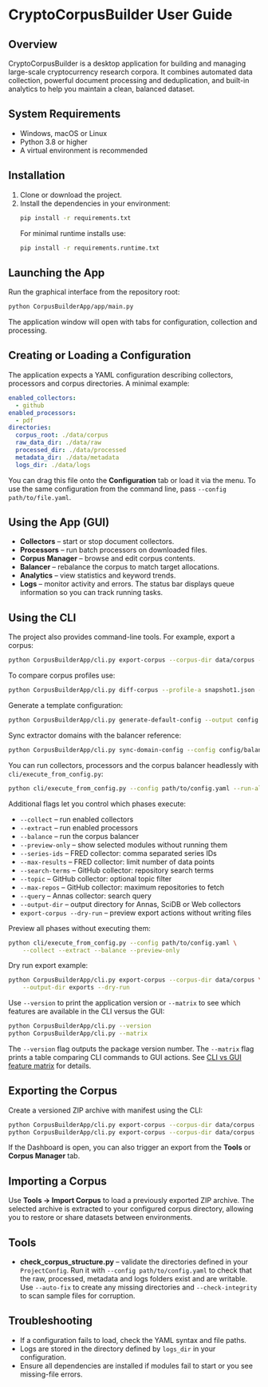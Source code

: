 # CryptoCorpusBuilder User Guide

## Overview
CryptoCorpusBuilder is a desktop application for building and managing large-scale cryptocurrency research corpora. It combines automated data collection, powerful document processing and deduplication, and built-in analytics to help you maintain a clean, balanced dataset.

## System Requirements
- Windows, macOS or Linux
- Python 3.8 or higher
- A virtual environment is recommended

## Installation
1. Clone or download the project.
2. Install the dependencies in your environment:
   ```bash
   pip install -r requirements.txt
   ```
   For minimal runtime installs use:
   ```bash
   pip install -r requirements.runtime.txt
   ```

## Launching the App
Run the graphical interface from the repository root:
```bash
python CorpusBuilderApp/app/main.py
```
The application window will open with tabs for configuration, collection and processing.

## Creating or Loading a Configuration
The application expects a YAML configuration describing collectors, processors and corpus directories. A minimal example:
```yaml
enabled_collectors:
  - github
enabled_processors:
  - pdf
directories:
  corpus_root: ./data/corpus
  raw_data_dir: ./data/raw
  processed_dir: ./data/processed
  metadata_dir: ./data/metadata
  logs_dir: ./data/logs
```
You can drag this file onto the **Configuration** tab or load it via the menu. To use the same configuration from the command line, pass `--config path/to/file.yaml`.

## Using the App (GUI)
- **Collectors** – start or stop document collectors.
- **Processors** – run batch processors on downloaded files.
- **Corpus Manager** – browse and edit corpus contents.
- **Balancer** – rebalance the corpus to match target allocations.
- **Analytics** – view statistics and keyword trends.
- **Logs** – monitor activity and errors.
The status bar displays queue information so you can track running tasks.

## Using the CLI
The project also provides command-line tools. For example, export a corpus:
```bash
python CorpusBuilderApp/cli.py export-corpus --corpus-dir data/corpus --output-dir data/exports
```
To compare corpus profiles use:
```bash
python CorpusBuilderApp/cli.py diff-corpus --profile-a snapshot1.json --profile-b snapshot2.json
```
Generate a template configuration:
```bash
python CorpusBuilderApp/cli.py generate-default-config --output config.yaml
```
Sync extractor domains with the balancer reference:
```bash
python CorpusBuilderApp/cli.py sync-domain-config --config config/balancer_config.yaml
```
You can run collectors, processors and the corpus balancer headlessly with
`cli/execute_from_config.py`:
```bash
python cli/execute_from_config.py --config path/to/config.yaml --run-all
```
Additional flags let you control which phases execute:

- `--collect` – run enabled collectors
- `--extract` – run enabled processors
- `--balance` – run the corpus balancer
- `--preview-only` – show selected modules without running them
- `--series-ids` – FRED collector: comma separated series IDs
- `--max-results` – FRED collector: limit number of data points
- `--search-terms` – GitHub collector: repository search terms
- `--topic` – GitHub collector: optional topic filter
- `--max-repos` – GitHub collector: maximum repositories to fetch
- `--query` – Annas collector: search query
- `--output-dir` – output directory for Annas, SciDB or Web collectors
- `export-corpus --dry-run` – preview export actions without writing files

Preview all phases without executing them:
```bash
python cli/execute_from_config.py --config path/to/config.yaml \
    --collect --extract --balance --preview-only
```

Dry run export example:
```bash
python CorpusBuilderApp/cli.py export-corpus --corpus-dir data/corpus \
    --output-dir exports --dry-run
```

Use `--version` to print the application version or `--matrix` to see which
features are available in the CLI versus the GUI:
```bash
python CorpusBuilderApp/cli.py --version
python CorpusBuilderApp/cli.py --matrix
```
The `--version` flag outputs the package version number. The `--matrix` flag
prints a table comparing CLI commands to GUI actions.
See [CLI vs GUI feature matrix](cli_vs_gui_matrix.md) for details.

## Exporting the Corpus
Create a versioned ZIP archive with manifest using the CLI:
```bash
python CorpusBuilderApp/cli.py export-corpus --corpus-dir data/corpus --output-dir data/exports
python CorpusBuilderApp/cli.py export-corpus --corpus-dir data/corpus --output-dir exports/ --version-tag v1.2.0
```
If the Dashboard is open, you can also trigger an export from the **Tools** or **Corpus Manager** tab.

## Importing a Corpus
Use **Tools → Import Corpus** to load a previously exported ZIP archive. The selected archive is extracted to your configured corpus directory, allowing you to restore or share datasets between environments.

## Tools

- **check_corpus_structure.py** – validate the directories defined in your
  `ProjectConfig`. Run it with `--config path/to/config.yaml` to check that the
  raw, processed, metadata and logs folders exist and are writable. Use
  `--auto-fix` to create any missing directories and `--check-integrity` to
  scan sample files for corruption.

## Troubleshooting
- If a configuration fails to load, check the YAML syntax and file paths.
- Logs are stored in the directory defined by `logs_dir` in your configuration.
- Ensure all dependencies are installed if modules fail to start or you see missing-file errors.

